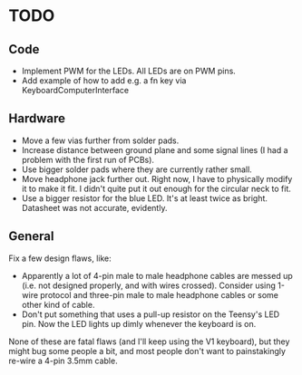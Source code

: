 # TODO

## Code

- Implement PWM for the LEDs. All LEDs are on PWM pins.
- Add example of how to add e.g. a fn key via KeyboardComputerInterface

## Hardware

- Move a few vias further from solder pads.
- Increase distance between ground plane and some signal lines (I had a problem with the first run of PCBs).
- Use bigger solder pads where they are currently rather small.
- Move headphone jack further out. Right now, I have to physically modify it to make it fit. I didn't quite put it out enough for the circular neck to fit.
- Use a bigger resistor for the blue LED. It's at least twice as bright. Datasheet was not accurate, evidently.

## General

Fix a few design flaws, like:

- Apparently a lot of 4-pin male to male headphone cables are messed up
(i.e. not designed properly, and with wires crossed). Consider using 1-wire
protocol and three-pin male to male headphone cables or some other kind of
cable.
- Don't put something that uses a pull-up resistor on the Teensy's LED pin.
Now the LED lights up dimly whenever the keyboard is on. 

None of these are fatal flaws (and I'll keep using the V1 keyboard), but they
might bug some people a bit, and most people don't want to painstakingly
re-wire a 4-pin 3.5mm cable.
